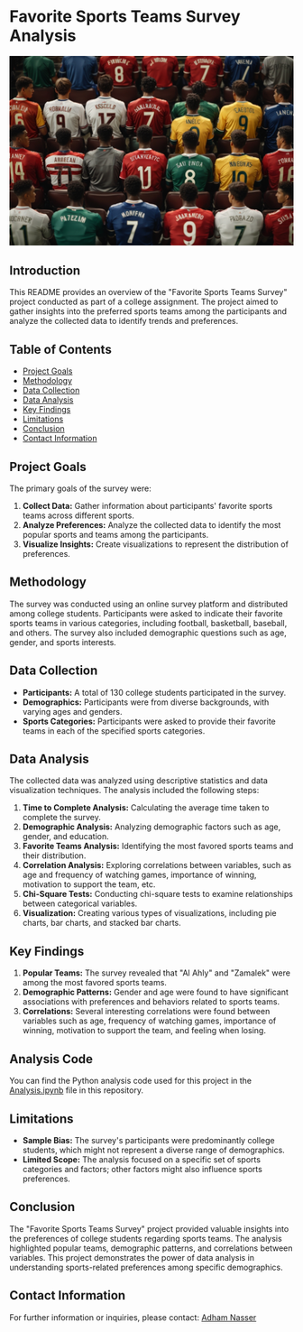 # Favorite Sports Teams Survey Analysis

![Survey Banner](survey_banner.jpg)

## Introduction

This README provides an overview of the "Favorite Sports Teams Survey" project conducted as part of a college assignment. The project aimed to gather insights into the preferred sports teams among the participants and analyze the collected data to identify trends and preferences.

## Table of Contents

- [Project Goals](#project-goals)
- [Methodology](#methodology)
- [Data Collection](#data-collection)
- [Data Analysis](#data-analysis)
- [Key Findings](#key-findings)
- [Limitations](#limitations)
- [Conclusion](#conclusion)
- [Contact Information](#contact-information)

## Project Goals

The primary goals of the survey were:

1. **Collect Data:** Gather information about participants' favorite sports teams across different sports.
2. **Analyze Preferences:** Analyze the collected data to identify the most popular sports and teams among the participants.
3. **Visualize Insights:** Create visualizations to represent the distribution of preferences.

## Methodology

The survey was conducted using an online survey platform and distributed among college students. Participants were asked to indicate their favorite sports teams in various categories, including football, basketball, baseball, and others. The survey also included demographic questions such as age, gender, and sports interests.

## Data Collection

- **Participants:** A total of 130 college students participated in the survey.
- **Demographics:** Participants were from diverse backgrounds, with varying ages and genders.
- **Sports Categories:** Participants were asked to provide their favorite teams in each of the specified sports categories.

## Data Analysis

The collected data was analyzed using descriptive statistics and data visualization techniques. The analysis included the following steps:

1. **Time to Complete Analysis:** Calculating the average time taken to complete the survey.
2. **Demographic Analysis:** Analyzing demographic factors such as age, gender, and education.
3. **Favorite Teams Analysis:** Identifying the most favored sports teams and their distribution.
4. **Correlation Analysis:** Exploring correlations between variables, such as age and frequency of watching games, importance of winning, motivation to support the team, etc.
5. **Chi-Square Tests:** Conducting chi-square tests to examine relationships between categorical variables.
6. **Visualization:** Creating various types of visualizations, including pie charts, bar charts, and stacked bar charts.

## Key Findings

1. **Popular Teams:** The survey revealed that "Al Ahly" and "Zamalek" were among the most favored sports teams.
2. **Demographic Patterns:** Gender and age were found to have significant associations with preferences and behaviors related to sports teams.
3. **Correlations:** Several interesting correlations were found between variables such as age, frequency of watching games, importance of winning, motivation to support the team, and feeling when losing.

## Analysis Code

You can find the Python analysis code used for this project in the [Analysis.ipynb](Analysis.ipynb) file in this repository.


## Limitations

- **Sample Bias:** The survey's participants were predominantly college students, which might not represent a diverse range of demographics.
- **Limited Scope:** The analysis focused on a specific set of sports categories and factors; other factors might also influence sports preferences.

## Conclusion

The "Favorite Sports Teams Survey" project provided valuable insights into the preferences of college students regarding sports teams. The analysis highlighted popular teams, demographic patterns, and correlations between variables. This project demonstrates the power of data analysis in understanding sports-related preferences among specific demographics.

## Contact Information

For further information or inquiries, please contact:
[Adham Nasser](mailto:adhamxiii10@gmail.com)

